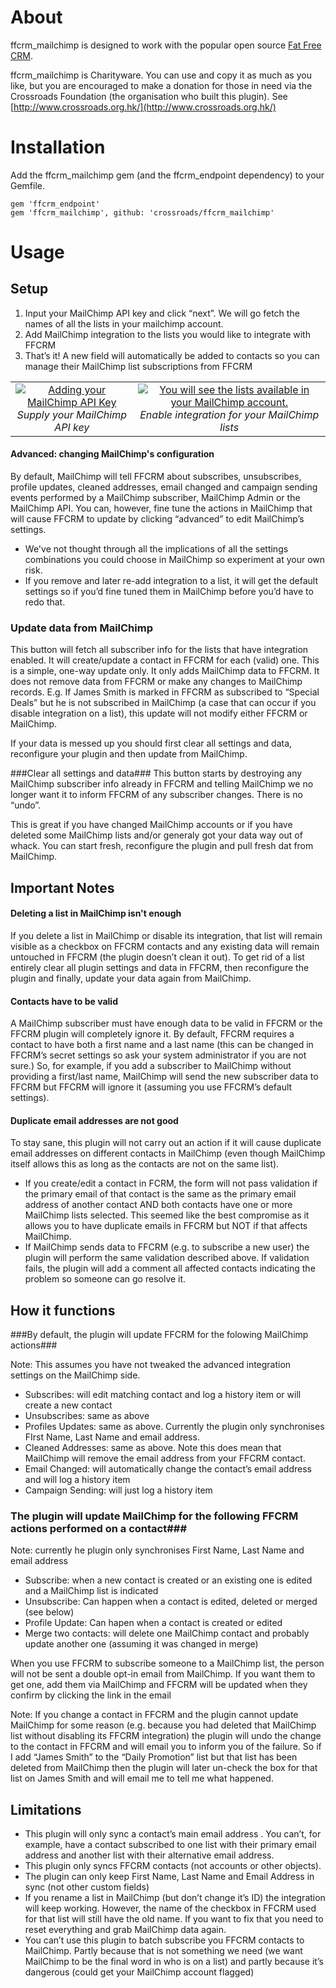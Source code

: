 About
=====

ffcrm_mailchimp is designed to work with the popular open source [Fat Free CRM](http://www.fatfreecrm.com).

ffcrm_mailchimp is Charityware.  You can use and copy it as much as you like, but you are
encouraged to make a donation for those in need via the Crossroads Foundation (the organisation who built this plugin). See [http://www.crossroads.org.hk/](http://www.crossroads.org.hk/)


Installation
=====

Add the ffcrm_mailchimp gem (and the ffcrm_endpoint dependency) to your Gemfile.

```
gem 'ffcrm_endpoint'
gem 'ffcrm_mailchimp', github: 'crossroads/ffcrm_mailchimp'
```

Usage
=====

Setup
-----

1. Input your MailChimp API key and click “next”. We will go fetch the names of all the lists in your mailchimp account.
2. Add MailChimp integration to the lists you would like to integrate with FFCRM
3. That’s it! A new field will automatically be added to contacts so you can manage their MailChimp list subscriptions from FFCRM

<table border="0" cellpadding="10">
  <tr>
    <td align="center">
      <a href="http://content.screencast.com/users/mattgow/folders/Jing/media/e5fa171b-77e1-4798-84eb-bdf1e9851500/2013-03-07_2230.png" target="_blank" title="Create Contacts">
        <img src="http://content.screencast.com/users/mattgow/folders/Jing/media/a2d3589c-8ffb-4238-b0cf-12944621a20a/2013-03-07_2238.png" alt="Adding your MailChimp API Key">
      </a>
      <br />
      <em>Supply your MailChimp API key</em>
    </td>
    <td align="center">
      <a href="http://content.screencast.com/users/mattgow/folders/Jing/media/49fa8876-0d62-432e-8027-71fded3b670b/2013-03-07_2249.png" target="_blank" title="Create Contacts">
        <img src="http://content.screencast.com/users/mattgow/folders/Jing/media/db190a29-b59c-4083-87b6-ba527788c17d/2013-03-07_2253.png" alt="You will see the lists available in your MailChimp account.">
      </a>
      <br />
      <em>Enable integration for your MailChimp lists</em>
    </td>
  </tr>
</table>

#### Advanced: changing MailChimp's configuration

By default, MailChimp will tell FFCRM about subscribes, unsubscribes, profile updates, cleaned addresses, email changed and campaign sending events performed by a MailChimp subscriber, MailChimp Admin or the MailChimp API. You can, however, fine tune the actions in MailChimp that will cause FFCRM to update by clicking “advanced” to edit MailChimp’s settings.
* We've not thought through all the implications of all the settings combinations you could choose in MailChimp so experiment at your own risk.
* If you remove and later re-add integration to a list, it will get the default settings so if you’d fine tuned them in MailChimp before you’d have to redo that.

### Update data from MailChimp
This button will fetch all subscriber info for the lists that have integration enabled. It will create/update a contact in FFCRM for each (valid) one.
This is a simple, one-way update only. It only adds MailChimp data to FFCRM. It does not remove data from FFCRM or make any changes to MailChimp records. E.g. If James Smith is marked in FFCRM as subscribed to “Special Deals” but he is not subscribed in MailChimp (a case that can occur if you disable integration on a list), this update will not modify either FFCRM or MailChimp.

If your data is messed up you should first clear all settings and data, reconfigure your plugin and then update from MailChimp.

###Clear all settings and data###
This button starts by destroying any MailChimp subscriber info already in FFCRM and telling MailChimp we no longer want it to inform FFCRM of any subscriber changes. There is no “undo”.

This is great if you have changed MailChimp accounts or if you have deleted some MailChimp lists and/or generaly got your data way out of whack. You can start fresh, reconfigure the plugin and pull fresh dat from MailChimp.

Important Notes
---------------

#### Deleting a list in MailChimp isn't enough

If you delete a list in MailChimp or disable its integration, that list will remain visible as a checkbox on FFCRM contacts and any existing data will remain untouched in FFCRM (the plugin doesn’t clean it out). To get rid of a list entirely clear all plugin settings and data in FFCRM, then reconfigure the plugin and finally, update your data again from MailChimp.


#### Contacts have to be valid

A MailChimp subscriber must have enough data to be valid in FFCRM or the FFCRM plugin will completely ignore it. By default, FFCRM requires a contact to have both a first name and a last name (this can be changed in FFCRM’s secret settings so ask your system administrator if you are not sure.) So, for example, if you add a subscriber to MailChimp without providing a first/last name, MailChimp will send the new subscriber data to FFCRM but FFCRM will ignore it (assuming you use FFCRM’s default settings).

#### Duplicate email addresses are not good
To stay sane, this plugin will not carry out an action if it will cause duplicate email addresses on different contacts in MailChimp (even though MailChimp itself allows this as long as the contacts are not on the same list).

* If you create/edit a contact in FCRM, the form will not pass validation if the primary email of that contact is the same as the primary email address of another contact AND both contacts have one or more MailChimp lists selected. This seemed like the best compromise as it allows you to have duplicate emails in FFCRM but NOT if that affects MailChimp.
* If MailChimp sends data to FFCRM (e.g. to subscribe a new user) the plugin will perform the same validation described above. If validation fails, the plugin will add a comment all affected contacts indicating the problem so someone can go resolve it.

How it functions
----------------

###By default, the plugin will update FFCRM for the folowing MailChimp actions###

Note: This assumes you have not tweaked the advanced integration settings on the MailChimp side.

* Subscribes: will edit matching contact and log a history item or will create a new contact
* Unsubscribes: same as above
* Profiles Updates: same as above. Currently the plugin only synchronises FIrst Name, Last Name and email address.
* Cleaned Addresses: same as above. Note this does mean that MailChimp will remove the email address from your FFCRM contact.
* Email Changed: will automatically change the contact’s email address and will log a history item
* Campaign Sending: will just log a history item


### The plugin will update MailChimp for the following FFCRM actions performed on a contact###

Note: currently he plugin only synchronises First Name, Last Name and email address

* Subscribe: when a new contact is created or an existing one is edited and a MailChimp list is indicated
* Unsubscribe: Can happen when a contact is edited, deleted or merged (see below)
* Profile Update: Can hapen when a contact is created or edited
* Merge two contacts: will delete one MailChimp contact and probably update another one (assuming it was changed in merge)

When you use FFCRM to subscribe someone to a MailChimp list, the person will not be sent a double opt-in email from MailChimp. If you want them to get one, add them via MailChimp and FFCRM will be updated when they confirm by clicking the link in the email

Note: If you change a contact in FFCRM and the plugin cannot update MailChimp for some reason (e.g. because you had deleted that MailChimp list without disabling its FFCRM integration) the plugin will undo the change to the contact  in FFCRM and will email you to inform you of the failure. So if I add “James Smith” to the “Daily Promotion” list but that list has been deleted from MailChimp then the plugin will later un-check the box for that list on James Smith and will email me to tell me what happened.


Limitations
-----------

* This plugin will only sync a contact’s main email address . You can’t, for example, have a contact subscribed to one list with their primary email address and another list with their alternative email address.
* This plugin only syncs FFCRM contacts (not accounts or other objects).
* The plugin can only keep First Name, Last Name and Email Address in sync (not other custom fields)
* If you rename a list in MailChimp (but don’t change it’s ID) the integration will keep working. However, the name of the checkbox in FFCRM used for that list will still have the old name. If you want to fix that you need to reset everything and grab MailChimp data again.
* You can’t use this plugin to batch subscribe you FFCRM contacts to MailChimp. Partly because that is not something we need (we want MailChimp to be the final word in who is on a list) and partly because it’s dangerous (could get your MailChimp account flagged)
